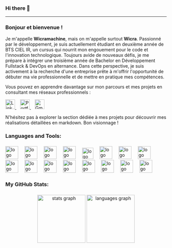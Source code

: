 ### Hi there 👋

---

### Bonjour et bienvenue !

Je m'appelle **Wicramachine**, mais on m'appelle surtout **Wicra**. Passionné par le développement, je suis actuellement étudiant en deuxième année de BTS CIEL IR, un cursus qui nourrit mon engouement pour le code et l'innovation technologique. Toujours avide de nouveaux défis, je me prépare à intégrer une troisième année de Bachelor en Développement Fullstack & DevOps en alternance. Dans cette perspective, je suis activement à la recherche d'une entreprise prête à m'offrir l'opportunité de débuter ma vie professionnelle et de mettre en pratique mes compétences.

Vous pouvez en apprendre davantage sur mon parcours et mes projets en consultant mes réseaux professionnels :

<p align="left">
  <a href="https://www.linkedin.com/in/wicramachine/">
    <img src="https://cdn.jsdelivr.net/gh/devicons/devicon/icons/linkedin/linkedin-original.svg" width="30" alt="LinkedIn" />
  </a>
  &nbsp;&nbsp;
  <a href="https://wicramachine.netlify.app">
    <img src="https://cdn-icons-png.flaticon.com/512/1828/1828884.png" width="30" alt="Portfolio" />
  </a>
  &nbsp;&nbsp;
  <a href="mailto:wicramachine@gmail.com">
    <img src="https://upload.wikimedia.org/wikipedia/commons/4/4e/Gmail_Icon.png" width="30" alt="Gmail" />
  </a>
</p>


N'hésitez pas à explorer la section dédiée à mes projets pour découvrir mes réalisations détaillées en markdown. Bon visionnage !


### Languages and Tools:

###

<div align="left"> 
  <img src="https://cdn.jsdelivr.net/gh/devicons/devicon/icons/cplusplus/cplusplus-original.svg" height="40" alt="logo C++" /> <img width="12" /> 
  <img src="https://cdn.jsdelivr.net/gh/devicons/devicon/icons/python/python-original.svg" height="40" alt="logo Python" /> <img width="12" /> 
  <img src="https://cdn.jsdelivr.net/gh/devicons/devicon/icons/html5/html5-original.svg" height="40" alt="logo HTML5" /> <img width="12" /> 
  <img src="https://cdn.jsdelivr.net/gh/devicons/devicon/icons/css3/css3-original.svg" height="40" alt="logo CSS3" /> <img width="12" /> 
  <img src="https://cdn.jsdelivr.net/gh/devicons/devicon/icons/javascript/javascript-original.svg" height="35" alt="logo JavaScript" /> <img width="12" /> 
  <img src="https://cdn.jsdelivr.net/gh/devicons/devicon/icons/php/php-original.svg" height="40" alt="logo PHP" /> <img width="12" /> 
  <img src="https://cdn.jsdelivr.net/gh/devicons/devicon/icons/nextjs/nextjs-original.svg" height="40" alt="logo Next.js" /> <img width="12" /> 
  <img src="https://cdn.jsdelivr.net/gh/devicons/devicon/icons/react/react-original.svg" height="40" alt="logo React" /> <img width="12" /> 
  <img src="https://cdn.jsdelivr.net/gh/devicons/devicon/icons/git/git-original.svg" height="40" alt="logo Git" /> <img width="12" /> 
  <img src="https://cdn.jsdelivr.net/gh/devicons/devicon/icons/linux/linux-original.svg" height="40" alt="logo Linux" /> <img width="12" /> 
  <img src="https://cdn.jsdelivr.net/gh/devicons/devicon/icons/bash/bash-original.svg" height="40" alt="logo Bash" /> <img width="12" />
  <img src="https://cdn.jsdelivr.net/gh/devicons/devicon/icons/docker/docker-original.svg" height="40" alt="logo Docker" /> <img width="12" /> 
  <img src="https://cdn.jsdelivr.net/gh/devicons/devicon/icons/flutter/flutter-original.svg" height="40" alt="logo Flutter" /> <img width="12" /> 
  <img src="https://cdn.jsdelivr.net/gh/devicons/devicon/icons/apache/apache-original.svg" height="40" alt="logo Apache" /> <img width="12" /> 
  <img src="https://cdn.jsdelivr.net/gh/devicons/devicon/icons/debian/debian-original.svg" height="40" alt="logo Debian" /> <img width="12" /> 
  <img src="https://cdn.jsdelivr.net/npm/simple-icons@v5/icons/grafana.svg" height="40" alt="logo Grafana" /> <img width="12" />
</div>


### My GitHub Stats:

###

<div align="center">
  <img src="https://github-readme-stats.vercel.app/api?username=wicra&hide_title=true&hide_rank=false&show_icons=true&include_all_commits=true&count_private=true&disable_animations=false&theme=calm&locale=en&hide_border=false" height="150" alt="stats graph"  />
  <img src="https://github-readme-stats.vercel.app/api/top-langs?username=wicra&locale=en&hide_title=false&layout=compact&card_width=320&langs_count=4&theme=calm&hide_border=false" height="150" alt="languages graph"  />
</div>

